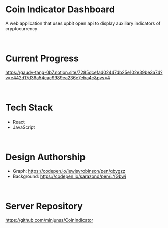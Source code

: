 # Coin Indicator Dashboard
A web application that uses upbit open api to display auxiliary indicators of cryptocurrency

<br>

# Current Progress
https://gaudy-tang-0b7.notion.site/7285dcefad02447db25e102e39be3a74?v=e442d17d36a54cac9989ea236e7eba4c&pvs=4

<br>

# Tech Stack
- React
- JavaScript

<br>

# Design Authorship
- Graph: https://codepen.io/lewisvrobinson/pen/qbygzz
- Background: https://codepen.io/sarazond/pen/LYGbwj

<br>

# Server Repository
https://github.com/minjunss/CoinIndicator





